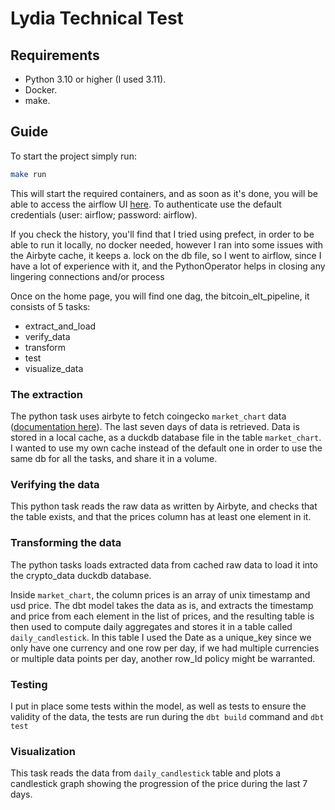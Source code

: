# Lydia Technical Test

## Requirements

- Python 3.10 or higher (I used 3.11).
- Docker.
- make.

## Guide

To start the project simply run:

```bash
make run
```

This will start the required containers, and as soon as it's done, you will be able to access the airflow UI [here](http://localhost:8080/).
To authenticate use the default credentials (user: airflow; password: airflow).

If you check the history, you'll find that I tried using prefect, in order to be able to run it locally, no docker needed, however I ran into some issues with the Airbyte cache, it keeps a. lock on the db file, so I went to airflow, since I have a lot of experience with it, and the PythonOperator helps in closing any lingering connections and/or process

Once on the home page, you will find one dag, the bitcoin_elt_pipeline, it consists of 5 tasks:
- extract_and_load
- verify_data
- transform
- test 
- visualize_data

### The extraction

The python task uses airbyte to fetch coingecko `market_chart` data ([documentation here](https://docs.airbyte.com/integrations/sources/coingecko-coins)).
The last seven days of data is retrieved.
Data is stored in a local cache, as a duckdb database file in the table `market_chart`.
I wanted to use my own cache instead of the default one in order to use the same db for all the tasks, and share it in a volume.


### Verifying the data

This python task reads the raw data as written by Airbyte, and checks that the table exists, and that the prices column has at least one element in it.

### Transforming the data
The python tasks loads extracted data from cached raw data to load it into the crypto_data duckdb database.

Inside `market_chart`, the column prices is an array of unix timestamp and usd price. The dbt model takes the data as is, and extracts the timestamp and price from each element in the list of prices, and the resulting table is then used to compute daily aggregates and stores it in a table called `daily_candlestick`. In this table I used the Date as a unique_key since we only have one currency and one row per day, if we had multiple currencies or multiple data points per day, another row_Id policy might be warranted.


### Testing

I put in place some tests within the model, as well as tests to ensure the validity of the data, the tests are run during the `dbt build` command and `dbt test`

### Visualization

This task reads the data from `daily_candlestick` table and plots a candlestick graph showing the progression of the price during the last 7 days.

